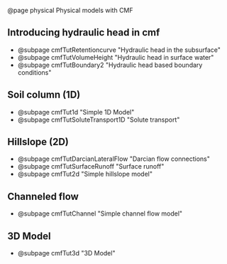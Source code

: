@page physical Physical models with CMF


## Introducing hydraulic head in cmf

  - @subpage cmfTutRetentioncurve "Hydraulic head in the subsurface"
  - @subpage cmfTutVolumeHeight "Hydraulic head in surface water"
  - @subpage cmfTutBoundary2 "Hydraulic head based boundary conditions"

## Soil column (1D)

  - @subpage cmfTut1d "Simple 1D Model"
  - @subpage cmfTutSoluteTransport1D "Solute transport"

## Hillslope (2D)

  - @subpage cmfTutDarcianLateralFlow "Darcian flow connections"
  - @subpage cmfTutSurfaceRunoff "Surface runoff"
  - @subpage cmfTut2d "Simple hillslope model"

## Channeled flow

  - @subpage cmfTutChannel "Simple channel flow model"

## 3D Model

  - @subpage cmfTut3d "3D Model"
